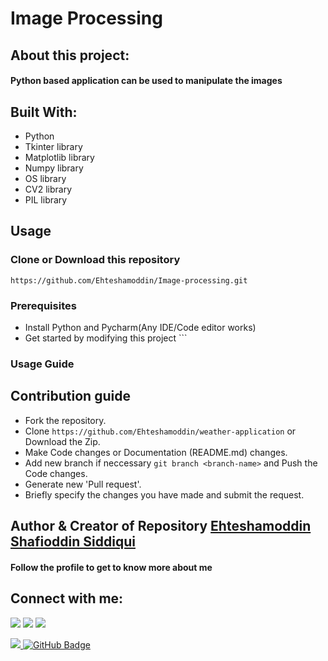 # Image Processing
## About this project:
#### Python based application can be used to manipulate the images

## Built With:

- Python
- Tkinter library
- Matplotlib library
- Numpy library
- OS library
- CV2 library
- PIL library

## Usage
### Clone or Download this repository
``` https://github.com/Ehteshamoddin/Image-processing.git ```
### Prerequisites
- Install Python and Pycharm(Any IDE/Code editor works)
- Get started by modifying this project ```
### Usage Guide
 
## Contribution guide
- Fork the repository.
- Clone ``` https://github.com/Ehteshamoddin/weather-application ``` or Download the Zip.
- Make Code changes or Documentation (README.md) changes.
- Add new branch if neccessary ``` git branch <branch-name> ``` and Push the Code changes.
- Generate new 'Pull request'.
- Briefly specify the changes you have made and submit the request.
## Author & Creator of Repository [Ehteshamoddin Shafioddin Siddiqui](https://github.com/Ehteshamoddin)
#### Follow the profile to get to know more about me
## Connect with me:
<p align="left">
<a href = "https://www.linkedin.com/in/ehteshamoddin-siddiqui-b719b9206/"><img src="https://img.icons8.com/fluent/48/000000/linkedin.png"/></a>
<a href = "https://twitter.com/ehteshamoddinss"><img src="https://img.icons8.com/fluent/48/000000/twitter.png"/></a>
<a href = "https://www.instagram.com/ehteshamoddin/"><img src="https://img.icons8.com/fluent/48/000000/instagram-new.png"/></a>
</p>
<a href="https://github.com/Meghna-DAS/github-profile-views-counter">
    <img src="https://komarev.com/ghpvc/?username=Ehteshamoddin">
</a>
<a href="https://github.com/Ehteshamoddin?tab=followers"><img src="https://img.shields.io/github/followers/Ehteshamoddin?label=Followers&style=social" alt="GitHub Badge"></a>

